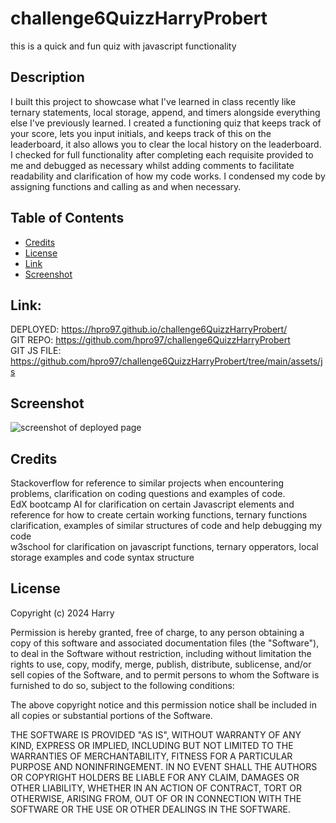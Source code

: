 # challenge6QuizzHarryProbert
this is a quick and fun quiz with javascript functionality

## Description 

I built this project to showcase what I've learned in class recently like ternary statements, local storage, append, and timers alongside everything else I've previously learned. I created a functioning quiz that keeps track of your score, lets you input initials, and keeps track of this on the leaderboard, it also allows you to clear the local history on the leaderboard. I checked for full functionality after completing each requisite provided to me and debugged as necessary whilst adding comments to facilitate readability and clarification of how my code works. I condensed my code by assigning functions and calling as and when necessary.

## Table of Contents

* [Credits](#credits)
* [License](#license)
* [Link](#link)
* [Screenshot](#Screenshot)

## Link:
DEPLOYED: https://hpro97.github.io/challenge6QuizzHarryProbert/<br>
GIT REPO: https://github.com/hpro97/challenge6QuizzHarryProbert<br>
GIT JS FILE: https://github.com/hpro97/challenge6QuizzHarryProbert/tree/main/assets/js<br>

## Screenshot

![screenshot of deployed page](/assets/screenshot.png)

## Credits

Stackoverflow for reference to similar projects when encountering problems, clarification on coding questions and examples of code.<br>
EdX bootcamp AI for clarification on certain Javascript elements and reference for how to create certain working functions, ternary functions clarification, examples of similar structures of code and help debugging my code<br>
w3school for clarification on javascript functions, ternary opperators, local storage examples and code syntax structure<br>

## License

Copyright (c) 2024 Harry

Permission is hereby granted, free of charge, to any person obtaining a copy
of this software and associated documentation files (the "Software"), to deal
in the Software without restriction, including without limitation the rights
to use, copy, modify, merge, publish, distribute, sublicense, and/or sell
copies of the Software, and to permit persons to whom the Software is
furnished to do so, subject to the following conditions:

The above copyright notice and this permission notice shall be included in all
copies or substantial portions of the Software.

THE SOFTWARE IS PROVIDED "AS IS", WITHOUT WARRANTY OF ANY KIND, EXPRESS OR
IMPLIED, INCLUDING BUT NOT LIMITED TO THE WARRANTIES OF MERCHANTABILITY,
FITNESS FOR A PARTICULAR PURPOSE AND NONINFRINGEMENT. IN NO EVENT SHALL THE
AUTHORS OR COPYRIGHT HOLDERS BE LIABLE FOR ANY CLAIM, DAMAGES OR OTHER
LIABILITY, WHETHER IN AN ACTION OF CONTRACT, TORT OR OTHERWISE, ARISING FROM,
OUT OF OR IN CONNECTION WITH THE SOFTWARE OR THE USE OR OTHER DEALINGS IN THE
SOFTWARE.
